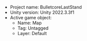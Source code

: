 <!-- UNITY CODE ASSIST INSTRUCTIONS START -->
- Project name: BulletcoreLastStand
- Unity version: Unity 2022.3.3f1
- Active game object:
  - Name: Map
  - Tag: Untagged
  - Layer: Default
<!-- UNITY CODE ASSIST INSTRUCTIONS END -->